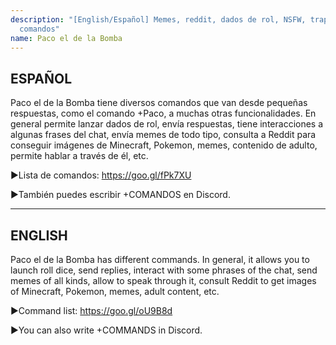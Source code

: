 ```yaml
---
description: "[English/Español] Memes, reddit, dados de rol, NSFW, traps... Consulta los
  comandos"
name: Paco el de la Bomba
---
```


## ESPAÑOL

Paco el de la Bomba tiene diversos comandos que van desde pequeñas respuestas, como el comando +Paco, a muchas otras funcionalidades. En general permite lanzar dados de rol, envía respuestas, tiene interacciones a algunas frases del chat, envía memes de todo tipo, consulta a Reddit para conseguir imágenes de Minecraft, Pokemon, memes, contenido de adulto, permite hablar a través de él, etc.

▶Lista de comandos: https://goo.gl/fPk7XU

▶También puedes escribir +COMANDOS en Discord.

---

## ENGLISH

Paco el de la Bomba has different commands. In general, it allows you to launch roll dice, send replies, interact with some phrases of the chat, send memes of all kinds, allow to speak through it, consult Reddit to get images of Minecraft, Pokemon, memes, adult content, etc. 

▶Command list: https://goo.gl/oU9B8d

▶You can also write +COMMANDS in Discord.
